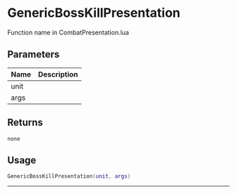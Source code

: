 # GenericBossKillPresentation

Function name in CombatPresentation.lua

## Parameters

| Name | Description |
| ---- | ----------- |
| unit |             |
| args |             |

## Returns

`none`

## Usage

```lua
GenericBossKillPresentation(unit, args)
```

---
